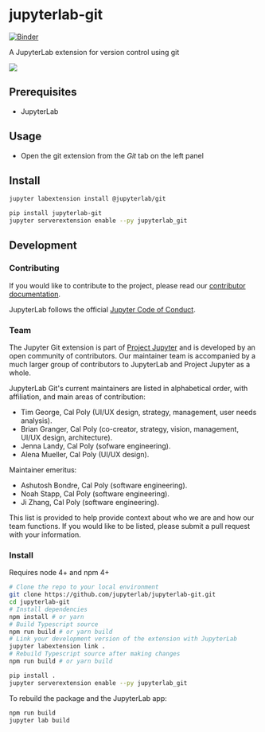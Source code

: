# jupyterlab-git

[![Binder](https://beta.mybinder.org/badge.svg)](https://mybinder.org/v2/gh/jupyterlab/jupyterlab-git/master?urlpath=lab)

A JupyterLab extension for version control using git

![](http://g.recordit.co/N9Ikzbyk8P.gif)

## Prerequisites

- JupyterLab  

## Usage

- Open the git extension from the *Git* tab on the left panel

## Install

```bash
jupyter labextension install @jupyterlab/git
```

```bash
pip install jupyterlab-git
jupyter serverextension enable --py jupyterlab_git
```

## Development

### Contributing

If you would like to contribute to the project, please read our [contributor documentation](https://github.com/jupyterlab/jupyterlab/blob/master/CONTRIBUTING.md).

JupyterLab follows the official [Jupyter Code of Conduct](https://github.com/jupyter/governance/blob/master/conduct/code_of_conduct.md).

### Team

The Jupyter Git extension is part of [Project Jupyter](http://jupyter.org/) and is developed by an open community of contributors. Our maintainer team is accompanied by a much larger group of contributors to JupyterLab and Project Jupyter as a whole.

JupyterLab Git's current maintainers are listed in alphabetical order, with affiliation, and main areas of contribution:

- Tim George, Cal Poly (UI/UX design, strategy, management, user needs analysis).
- Brian Granger, Cal Poly (co-creator, strategy, vision, management, UI/UX design,
  architecture).
- Jenna Landy, Cal Poly (sofware engineering).
- Alena Mueller, Cal Poly (UI/UX design).

Maintainer emeritus:

- Ashutosh Bondre, Cal Poly (software engineering).
- Noah Stapp, Cal Poly (software engineering).
- Ji Zhang, Cal Poly (software engineering).

This list is provided to help provide context about who we are and how our team functions.
If you would like to be listed, please submit a pull request with your information.

### Install

Requires node 4+ and npm 4+

```bash
# Clone the repo to your local environment
git clone https://github.com/jupyterlab/jupyterlab-git.git
cd jupyterlab-git
# Install dependencies
npm install # or yarn
# Build Typescript source
npm run build # or yarn build
# Link your development version of the extension with JupyterLab
jupyter labextension link .
# Rebuild Typescript source after making changes
npm run build # or yarn build
```

```bash
pip install .
jupyter serverextension enable --py jupyterlab_git
```

To rebuild the package and the JupyterLab app:

```bash
npm run build
jupyter lab build
```


